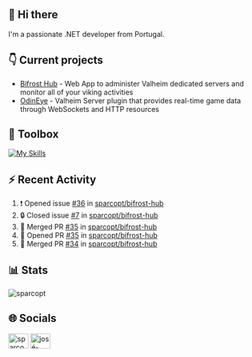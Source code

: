 ## 👋 Hi there

I'm a passionate .NET developer from Portugal.

## 👇 Current projects

- [Bifrost Hub](https://github.com/sparcopt/bifrost-hub) - Web App to administer Valheim dedicated servers and monitor all of your viking activities
- [OdinEye](https://github.com/sparcopt/odin-eye) - Valheim Server plugin that provides real-time game data through WebSockets and HTTP resources

## 🧰 Toolbox
[![My Skills](https://skillicons.dev/icons?i=cs,dotnet,bash,linux,git,docker,kubernetes,cassandra,mongodb,grafana,jenkins,kafka,raspberrypi,unity,vim)](https://skillicons.dev)

## :zap: Recent Activity
<!--START_SECTION:activity-->
1. ❗ Opened issue [#36](https://github.com/sparcopt/bifrost-hub/issues/36) in [sparcopt/bifrost-hub](https://github.com/sparcopt/bifrost-hub)
2. 🔒 Closed issue [#7](https://github.com/sparcopt/bifrost-hub/issues/7) in [sparcopt/bifrost-hub](https://github.com/sparcopt/bifrost-hub)
3. 🎉 Merged PR [#35](https://github.com/sparcopt/bifrost-hub/pull/35) in [sparcopt/bifrost-hub](https://github.com/sparcopt/bifrost-hub)
4. 💪 Opened PR [#35](https://github.com/sparcopt/bifrost-hub/pull/35) in [sparcopt/bifrost-hub](https://github.com/sparcopt/bifrost-hub)
5. 🎉 Merged PR [#34](https://github.com/sparcopt/bifrost-hub/pull/34) in [sparcopt/bifrost-hub](https://github.com/sparcopt/bifrost-hub)
<!--END_SECTION:activity-->

## 📊 Stats
<p><img align="center" src="https://github-readme-stats.vercel.app/api/top-langs?username=sparcopt&show_icons=true&locale=en&layout=compact&theme=transparent" alt="sparcopt" /></p>

## 🌐 Socials
<p align="left">
<a href="https://twitter.com/sparcopt" target="blank"><img align="center" src="https://raw.githubusercontent.com/rahuldkjain/github-profile-readme-generator/master/src/images/icons/Social/twitter.svg" alt="sparcopt" height="30" width="40" /></a>
<a href="https://linkedin.com/in/josé-almeida-81a22795" target="blank"><img align="center" src="https://raw.githubusercontent.com/rahuldkjain/github-profile-readme-generator/master/src/images/icons/Social/linked-in-alt.svg" alt="josé-almeida-81a22795" height="30" width="40" /></a>
</p>
